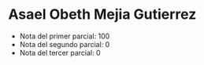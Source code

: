 # Asael Obeth Mejia Gutierrez

- Nota del primer parcial: 100
- Nota del segundo parcial: 0
- Nota del tercer parcial: 0
